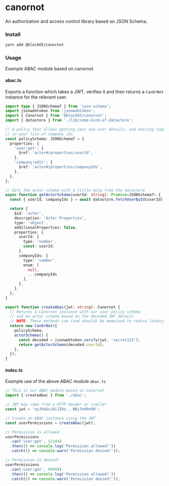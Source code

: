 # canornot

An authorisation and access control library based on JSON Schema.

### Install

```bash
yarn add @block65/canornot
```

### Usage

Example ABAC module based on canornot

#### abac.ts

Exports a function which takes a JWT, verifies it and then returns a `CanOrNot`
instance for the relevant user.

```typescript
import type { JSONSchema7 } from 'json-schema';
import jsonwebtoken from 'jsonwebtoken';
import { Canornot } from '@block65/canornot';
import { datastore } from './lib/some-kind-of-datastore';

// A policy that allows getting your own user details, and editing companies
// in your list of company ids
const policySchema: JSONSchema7 = {
  properties: {
    'user:get': {
      $ref: 'actor#/properties/userId',
    },
    'company:edit': {
      $ref: 'actor#/properties/companyIds',
    },
  },
};

// Gets the actor schema with a little help from the datastore
async function getActorSchema(userId: string): Promise<JSONSchema7> {
  const { userId, companyIds } = await datastore.fetchUserById(userId);

  return {
    $id: 'actor',
    description: 'Actor Properties',
    type: 'object',
    additionalProperties: false,
    properties: {
      userId: {
        type: 'number',
        const: userId,
      },
      companyIds: {
        type: 'number',
        enum: [
          null,
          ...companyIds
        ],
      },
    },
  };
}

export function createAbac(jwt: string): Canornot {
  // Returns a Canornot instance with our user policy schema
  // and an actor schema based on the decoded JWT details
  // NOTE: These methods can (and should) be memoized to reduce latency
  return new CanOrNot({
    policySchema,
    actorSchema() {
      const decoded = jsonwebtoken.verify(jwt, 'secret123');
      return getActorSchema(decoded.userId);
    },
  });
}
```

#### index.ts

Example use of the above ABAC module `abac.ts`

```typescript
// This is our ABAC module based on Canornot
import { createAbac } from './abac';

// JWT may come from a HTTP header or similar
const jwt = 'eyJhbGciOiJIUz...NBjfe90nGM';

// Create an ABAC instance using the JWT
const userPermissions = createAbac(jwt);

// Permission is allowed
userPermissions
  .can('user:get', 12344)
  .then(() => console.log('Permission allowed!'))
  .catch(() => console.warn('Permission denied!'));

// Permission is denied!
userPermissions
  .can('user:get', 99999)
  .then(() => console.log('Permission allowed!'))
  .catch(() => console.warn('Permission denied!'));
```

